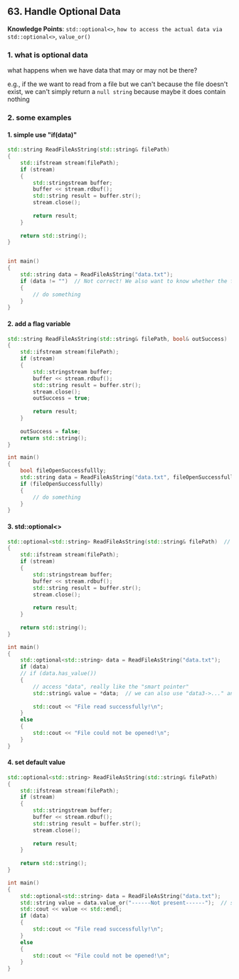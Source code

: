 ## 63. Handle Optional Data

**Knowledge Points**: `std::optional<>`, `how to access the actual data via std::optional<>`, `value_or()`

### 1. what is optional data

what happens when we have data that may or may not be there?

e.g., if the we want to read from a file but we can't because the file doesn't exist, we can't simply return a `null string` because maybe it does contain nothing

### 2. some examples

#### 1. simple use "if(data)"

```c++
std::string ReadFileAsString(std::string& filePath)
{
    std::ifstream stream(filePath);
    if (stream)
    {
        std::stringstream buffer;
        buffer << stream.rdbuf();
        std::string result = buffer.str();
        stream.close();
        
        return result;
    }
    
    return std::string();
}


int main()
{
    std::string data = ReadFileAsString("data.txt");
    if (data != "")  // Not correct! We also want to know whether the file is read successfully.
    {
        // do something
    }
}
```

#### 2. add a flag variable

```c++
std::string ReadFileAsString(std::string& filePath, bool& outSuccess)
{
    std::ifstream stream(filePath);
    if (stream)
    {
        std::stringstream buffer;
        buffer << stream.rdbuf();
        std::string result = buffer.str();
        stream.close();
        outSuccess = true;
        
        return result;
    }
    
    outSuccess = false;
    return std::string();
}

int main()
{
    bool fileOpenSuccessfullly;
    std::string data = ReadFileAsString("data.txt", fileOpenSuccessfullly);
    if (fileOpenSuccessfullly)
    {
        // do something
    }
}
```

#### 3. std::optional<>

```c++
std::optional<std::string> ReadFileAsString(std::string& filePath)  // new class in "C++17"
{
    std::ifstream stream(filePath);
    if (stream)
    {
        std::stringstream buffer;
        buffer << stream.rdbuf();
        std::string result = buffer.str();
        stream.close();
        
        return result;
    }
    
    return std::string();
}

int main()
{
    std::optional<std::string> data = ReadFileAsString("data.txt");
    if (data)
    // if (data.has_value())
    {
        // access "data", really like the "smart pointer"
        std::string& value = *data;  // we can also use "data3->..." and "data3.value()" to operate and access the actual data
        
        std::cout << "File read successfully!\n";
    }
    else
    {
        std::cout << "File could not be opened!\n";
    }
}
```

#### 4. set default value

```c++
std::optional<std::string> ReadFileAsString(std::string& filePath)
{
    std::ifstream stream(filePath);
    if (stream)
    {
        std::stringstream buffer;
        buffer << stream.rdbuf();
        std::string result = buffer.str();
        stream.close();
        
        return result;
    }
    
    return std::string();
}

int main()
{
    std::optional<std::string> data = ReadFileAsString("data.txt");
    std::string value = data.value_or("------Not present------");  // set default value
    std::cout << value << std::endl;
    if (data)
    {
        std::cout << "File read successfully!\n";
    }
    else
    {
        std::cout << "File could not be opened!\n";
    }
}
```